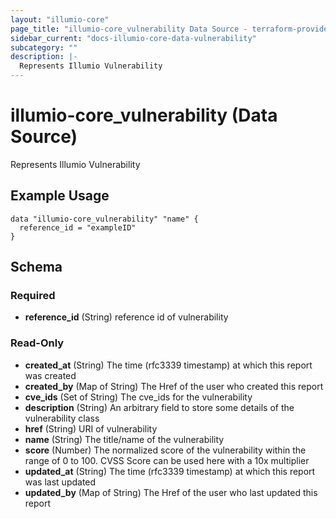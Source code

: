 ```yaml
---
layout: "illumio-core"
page_title: "illumio-core_vulnerability Data Source - terraform-provider-illumio-core"
sidebar_current: "docs-illumio-core-data-vulnerability"
subcategory: ""
description: |-
  Represents Illumio Vulnerability
---
```


# illumio-core_vulnerability (Data Source)

Represents Illumio Vulnerability

Example Usage
------------

```hcl
data "illumio-core_vulnerability" "name" {
  reference_id = "exampleID"
}
```

## Schema

### Required

- **reference_id** (String) reference id of vulnerability

### Read-Only

- **created_at** (String) The time (rfc3339 timestamp) at which this report was created
- **created_by** (Map of String) The Href of the user who created this report
- **cve_ids** (Set of String) The cve_ids for the vulnerability
- **description** (String) An arbitrary field to store some details of the vulnerability class
- **href** (String) URI of vulnerability
- **name** (String) The title/name of the vulnerability
- **score** (Number) The normalized score of the vulnerability within the range of 0 to 100. CVSS Score can be used here with a 10x multiplier
- **updated_at** (String) The time (rfc3339 timestamp) at which this report was last updated
- **updated_by** (Map of String) The Href of the user who last updated this report
